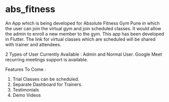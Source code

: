 # abs_fitness

An App which is being developed for Absolute Fitness Gym Pune in which the user can join the virtual gym and join scheduled classes. It would allow the admin to enroll a new member to the gym. This app has been developed in Flutter. The link for virtual classes which are scheduled will be shared with trainer and attendees.

2 Types of User Currently Available : Admin and Normal User.
Google Meet recurring meetings support is available.

Features To Come : 

1. Trial Classes can be scheduled.
2. Separate Dashboard for Trainers.
3. Testimonials
4. Demo Videos
